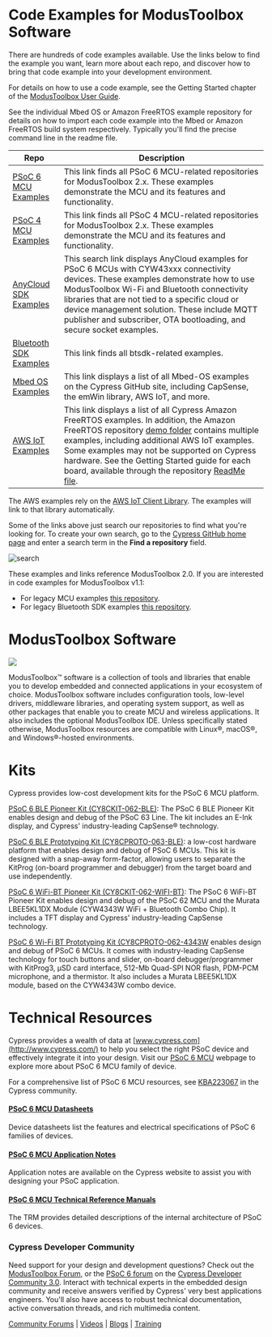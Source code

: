 # Code Examples for ModusToolbox Software

There are hundreds of code examples available. Use the links below to find the example you want, learn more about each repo, and discover how to bring that code example into your development environment.

For details on how to use a code example, see the Getting Started chapter of the [ModusToolbox User Guide](http://www.cypress.com/ModusToolboxUserGuide).

See the individual Mbed OS or Amazon FreeRTOS example repository for details on how to import each code example into the Mbed or Amazon FreeRTOS build system respectively. Typically you'll find the precise command line in the readme file. 

| Repo | Description |
| ----- | ----- |
|[PSoC 6 MCU Examples](https://github.com/cypresssemiconductorco?q=mtb-example-psoc6%20NOT%20Deprecated) | This link finds all PSoC 6 MCU-related repositories for ModusToolbox 2.x. These examples demonstrate the MCU and its features and functionality. |
|[PSoC 4 MCU Examples](https://github.com/cypresssemiconductorco?q=mtb-example-psoc4%20NOT%20Deprecated) | This link finds all PSoC 4 MCU-related repositories for ModusToolbox 2.x. These examples demonstrate the MCU and its features and functionality. |
|[AnyCloud SDK Examples](https://github.com/cypresssemiconductorco?q=mtb-example-anycloud%20NOT%20Deprecated) | This search link displays AnyCloud examples for PSoC 6 MCUs with CYW43xxx connectivity devices. These examples demonstrate how to use ModusToolbox Wi-Fi and Bluetooth connectivity libraries that are not tied to a specific cloud or device management solution. These include MQTT publisher and subscriber, OTA bootloading, and secure socket examples. |
|[Bluetooth SDK Examples](https://github.com/cypresssemiconductorco?q=%22mtb-example-btsdk%22%20NOT%20Deprecated)| This link finds all btsdk-related examples. |
| [Mbed OS Examples](https://github.com/cypresssemiconductorco?q=mbed-os-example%20NOT%20Deprecated) |This link displays a list of all Mbed-OS examples on the Cypress GitHub site, including CapSense, the emWin library, AWS IoT, and more.|
| [AWS IoT Examples](https://github.com/cypresssemiconductorco?q=afr-example%20NOT%20Deprecated) |This link displays a list of all Cypress Amazon FreeRTOS examples. In addition, the Amazon FreeRTOS repository [demo folder](https://github.com/cypresssemiconductorco/amazon-freertos/tree/master/demos) contains multiple examples, including additional AWS IoT examples. Some examples may not be supported on Cypress hardware. See the Getting Started guide for each board, available through the repository [ReadMe file](https://github.com/cypresssemiconductorco/amazon-freertos/blob/master/README.md).|

The AWS examples rely on the [AWS IoT Client Library](https://github.com/cypresssemiconductorco/aws-iot). The examples will link to that library automatically.

Some of the links above just search our repositories to find what you're looking for. To create your own search, go to the [Cypress GitHub home page](https://github.com/cypresssemiconductorco) and enter a search term in the **Find a repository** field.

![search](Images/search.png)

These examples and links reference ModusToolbox 2.0. If you are interested in code examples for ModusToolbox v1.1:

- For legacy MCU examples [this repository](https://github.com/cypresssemiconductorco/Code-Examples-for-the-ModusToolbox-PSoC-6-SDK).
- For legacy Bluetooth SDK examples [this repository](https://github.com/cypresssemiconductorco/Code-Examples-BT-SDK-for-ModusToolbox). 

# ModusToolbox Software
![](Images/MTbanner.png)

ModusToolbox™ software is a collection of tools and libraries that enable you to develop embedded and connected applications in your ecosystem of choice. ModusToolbox software includes configuration tools, low-level drivers, middleware libraries, and operating system support, as well as other packages that enable you to create MCU and wireless applications. It also includes the optional ModusToolbox IDE. Unless specifically stated otherwise, ModusToolbox resources are compatible with Linux®, macOS®, and Windows®-hosted environments.

# Kits
Cypress provides low-cost development kits for the PSoC 6 MCU platform.

[PSoC 6 BLE Pioneer Kit (CY8CKIT-062-BLE)](http://www.cypress.com/cy8ckit-062-ble): The PSoC 6 BLE Pioneer Kit  enables design and debug of the PSoC 63 Line. The kit includes an E-Ink display, and Cypress' industry-leading CapSense® technology.

[PSoC 6 BLE Prototyping Kit (CY8CPROTO-063-BLE)](https://www.cypress.com/documentation/development-kitsboards/psoc-6-ble-prototyping-kit-cy8cproto-063-ble): a low-cost hardware platform that enables design and debug of PSoC 6 MCUs. This kit is designed with a snap-away form-factor, allowing users to separate the KitProg (on-board programmer and debugger) from the target board and use independently.

[PSoC 6 WiFi-BT Pioneer Kit (CY8CKIT-062-WIFI-BT)](http://www.cypress.com/CY8CKIT-062-WiFi-BT): The PSoC 6 WiFi-BT Pioneer Kit enables design and debug of the PSoC 62 MCU and the Murata LBEE5KL1DX Module (CYW4343W WiFi + Bluetooth Combo Chip). It includes a TFT display and Cypress' industry-leading CapSense technology.

[PSoC 6 Wi-Fi BT Prototyping Kit (CY8CPROTO-062-4343W](http://www.cypress.com/cy8cproto-062-4343w) enables design and debug of PSoC 6 MCUs. It comes with industry-leading CapSense technology for touch buttons and slider, on-board debugger/programmer with KitProg3, μSD card interface, 512-Mb Quad-SPI NOR flash, PDM-PCM microphone, and a thermistor. It also includes a Murata LBEE5KL1DX module, based on the CYW4343W combo device.

# Technical Resources

Cypress provides a wealth of data at [www.cypress.com](http://www.cypress.com/) to help you select the right PSoC device and effectively integrate it into your design. Visit our [PSoC 6 MCU](http://www.cypress.com/psoc6) webpage to explore more about PSoC 6 MCU family of device.

For a comprehensive list of PSoC 6 MCU resources, see [KBA223067](https://community.cypress.com/docs/DOC-14644) in the Cypress community.

#### [PSoC 6 MCU Datasheets](http://www.cypress.com/psoc6ds)
Device datasheets list the features and electrical specifications of PSoC 6 families of devices.

#### [PSoC 6 MCU Application Notes](http://www.cypress.com/psoc6an)
Application notes are available on the Cypress website to assist you with designing your PSoC application.

#### [PSoC 6 MCU Technical Reference Manuals](http://www.cypress.com/psoc6trm)
The TRM provides detailed descriptions of the internal architecture of PSoC 6 devices.

### Cypress Developer Community ##

Need support for your design and development questions? Check out the [ModusToolbox Forum](https://community.cypress.com/community/modustoolbox/overview), or the [PSoC 6 forum](https://community.cypress.com/community/psoc-6) on the [Cypress Developer Community 3.0](https://community.cypress.com/welcome). Interact with technical experts in the embedded design community and receive answers verified by Cypress' very best applications engineers. You'll also have access to robust technical documentation, active conversation threads, and rich multimedia content.

[Community Forums](https://community.cypress.com/welcome) | [Videos](http://www.cypress.com/video-library) | [Blogs](http://www.cypress.com/blog) | [Training](http://www.cypress.com/training)
